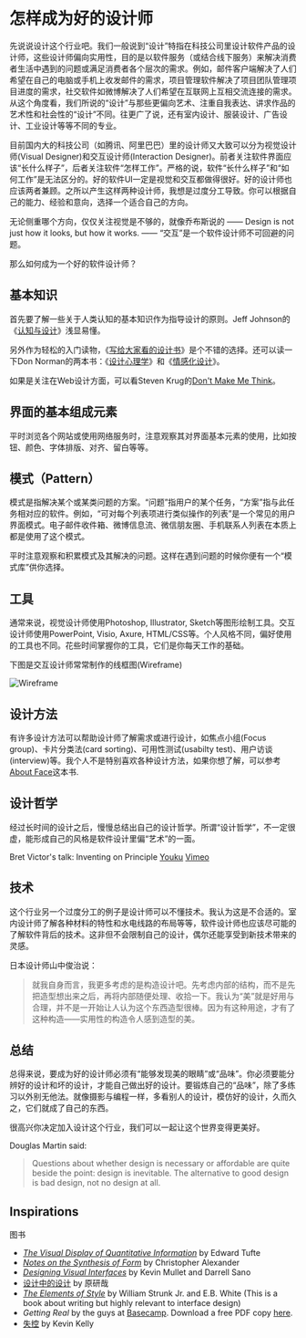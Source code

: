 # 怎样成为好的设计师
先说说设计这个行业吧。我们一般说到“设计”特指在科技公司里设计软件产品的设计师，这些设计师偏向实用性，目的是以软件服务（或结合线下服务）来解决消费者生活中遇到的问题或满足消费者各个层次的需求。例如，邮件客户端解决了人们希望在自己的电脑或手机上收发邮件的需求，项目管理软件解决了项目团队管理项目进度的需求，社交软件如微博解决了人们希望在互联网上互相交流连接的需求。从这个角度看，我们所说的“设计”与那些更偏向艺术、注重自我表达、讲求作品的艺术性和社会性的“设计”不同。往更广了说，还有室内设计、服装设计、广告设计、工业设计等等不同的专业。

目前国内大的科技公司（如腾讯、阿里巴巴）里的设计师又大致可以分为视觉设计师(Visual Designer)和交互设计师(Interaction Designer)。前者关注软件界面应该“长什么样子”，后者关注软件“怎样工作”。严格的说，软件“长什么样子”和“如何工作”是无法区分的。好的软件UI一定是视觉和交互都做得很好。好的设计师也应该两者兼顾。之所以产生这样两种设计师，我想是过度分工导致。你可以根据自己的能力、经验和意向，选择一个适合自己的方向。

无论侧重哪个方向，仅仅关注视觉是不够的，就像乔布斯说的 —— Design is not just how it looks, but how it works. —— “交互”是一个软件设计师不可回避的问题。

那么如何成为一个好的软件设计师？

## 基本知识
首先要了解一些关于人类认知的基本知识作为指导设计的原则。Jeff Johnson的《[认知与设计](http://book.douban.com/subject/6792322/)》浅显易懂。

另外作为轻松的入门读物，《[写给大家看的设计书](http://book.douban.com/subject/3323633/)》是个不错的选择。还可以读一下Don Norman的两本书：《[设计心理学](http://book.douban.com/subject/4606471/)》和《[情感化设计](http://book.douban.com/subject/1314262/)》。

如果是关注在Web设计方面，可以看Steven Krug的[Don't Make Me Think](http://book.douban.com/subject/1827702/)。

## 界面的基本组成元素
平时浏览各个网站或使用网络服务时，注意观察其对界面基本元素的使用，比如按钮、颜色、字体排版、对齐、留白等等。

## 模式（Pattern）
模式是指解决某个或某类问题的方案。“问题”指用户的某个任务，“方案”指与此任务相对应的软件。例如，“可对每个列表项进行类似操作的列表”是一个常见的用户界面模式。电子邮件收件箱、微博信息流、微信朋友圈、手机联系人列表在本质上都是使用了这个模式。

平时注意观察和积累模式及其解决的问题。这样在遇到问题的时候你便有一个“模式库”供你选择。

## 工具
通常来说，视觉设计师使用Photoshop, Illustrator, Sketch等图形绘制工具。交互设计师使用PowerPoint, Visio, Axure, HTML/CSS等。个人风格不同，偏好使用的工具也不同。花些时间掌握你的工具，它们是你每天工作的基础。

下图是交互设计师常常制作的线框图(Wireframe)

![Wireframe](https://upload.wikimedia.org/wikipedia/commons/thumb/4/47/Profilewireframe.png/220px-Profilewireframe.png)

## 设计方法
有许多设计方法可以帮助设计师了解需求或进行设计，如焦点小组(Focus group)、卡片分类法(card sorting)、可用性测试(usabilty test)、用户访谈(interview)等。我个人不是特别喜欢各种设计方法，如果你想了解，可以参考[About Face](http://book.douban.com/subject/3279105/)这本书.

## 设计哲学
经过长时间的设计之后，慢慢总结出自己的设计哲学。所谓“设计哲学”，不一定很虚，能形成自己的风格是软件设计里偏“艺术”的一面。

Bret Victor's talk: Inventing on Principle [Youku](http://v.youku.com/v_show/id_XMzUzMDIzNjUy.html) [Vimeo](http://vimeo.com/36579366)

## 技术
这个行业另一个过度分工的例子是设计师可以不懂技术。我认为这是不合适的。室内设计师了解各种材料的特性和水电线路的布局等等，软件设计师也应该尽可能的了解软件背后的技术。这非但不会限制自己的设计，偶尔还能享受到新技术带来的灵感。

日本设计师山中俊治说：
> 就我自身而言，我更多考虑的是构造设计吧。先考虑内部的结构，而不是先把造型想出来之后，再将内部随便处理、收拾一下。我认为“美”就是好用与合理，并不是一开始让人认为这个东西造型很棒。因为有这种用途，才有了这种构造——实用性的构造令人感到造型的美。

## 总结
总得来说，要成为好的设计师必须有“能够发现美的眼睛”或“品味”。你必须要能分辨好的设计和坏的设计，才能自己做出好的设计。要锻炼自己的“品味”，除了多练习以外别无他法。就像摄影与编程一样，多看别人的设计，模仿好的设计，久而久之，它们就成了自己的东西。

很高兴你决定加入设计这个行业，我们可以一起让这个世界变得更美好。

Douglas Martin said:

> Questions about whether design is necessary or affordable are quite beside the point: design is inevitable. The alternative to good design is bad design, not no design at all.

## Inspirations
图书

- [*The Visual Display of Quantitative Information*](http://book.douban.com/subject/1316642/) by Edward Tufte
- [*Notes on the Synthesis of Form*](http://book.douban.com/subject/1742456/) by Christopher Alexander
- [*Designing Visual Interfaces*](http://book.douban.com/subject/1478928/) by Kevin Mullet and Darrell Sano 
- [设计中的设计](http://book.douban.com/subject/1941558/) by 原研哉
- [*The Elements of Style*](http://book.douban.com/subject/1433835/) by William Strunk Jr. and E.B. White (This is a book about writing but highly relevant to interface design)
- *Getting Real* by the guys at [Basecamp](http://www.basecamp.com). Download a free PDF copy [here](https://basecamp.com/books/Getting%20Real.pdf).
- [失控](http://book.douban.com/subject/5375620/) by Kevin Kelly